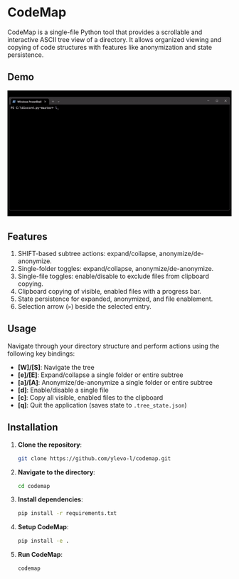 # CodeMap

CodeMap is a single-file Python tool that provides a scrollable and interactive ASCII tree view of a directory. It allows organized viewing and copying of code structures with features like anonymization and state persistence.

## Demo

![CodeMap Demo](assets/codemap.gif)

## Features

1. SHIFT-based subtree actions: expand/collapse, anonymize/de-anonymize.
2. Single-folder toggles: expand/collapse, anonymize/de-anonymize.
3. Single-file toggles: enable/disable to exclude files from clipboard copying.
4. Clipboard copying of visible, enabled files with a progress bar.
5. State persistence for expanded, anonymized, and file enablement.
6. Selection arrow (`>`) beside the selected entry.

## Usage

Navigate through your directory structure and perform actions using the following key bindings:

- **[W]/[S]**: Navigate the tree
- **[e]/[E]**: Expand/collapse a single folder or entire subtree
- **[a]/[A]**: Anonymize/de-anonymize a single folder or entire subtree
- **[d]**: Enable/disable a single file
- **[c]**: Copy all visible, enabled files to the clipboard
- **[q]**: Quit the application (saves state to `.tree_state.json`)

## Installation

1. **Clone the repository**:

    ```bash
    git clone https://github.com/ylevo-l/codemap.git
    ```

2. **Navigate to the directory**:

    ```bash
    cd codemap
    ```

3. **Install dependencies**:

    ```bash
    pip install -r requirements.txt
    ```
    
4. **Setup CodeMap**:

    ```bash
    pip install -e .
    ```
    
4. **Run CodeMap**:

    ```bash
    codemap
    ```
    
